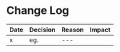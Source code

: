 # Change Log

|   Date    |   Decision        |   Reason                      |   Impact     |
|------     |   -------         |   ---                         |   ----       |
| x         | eg.               |   ---                         |              |
